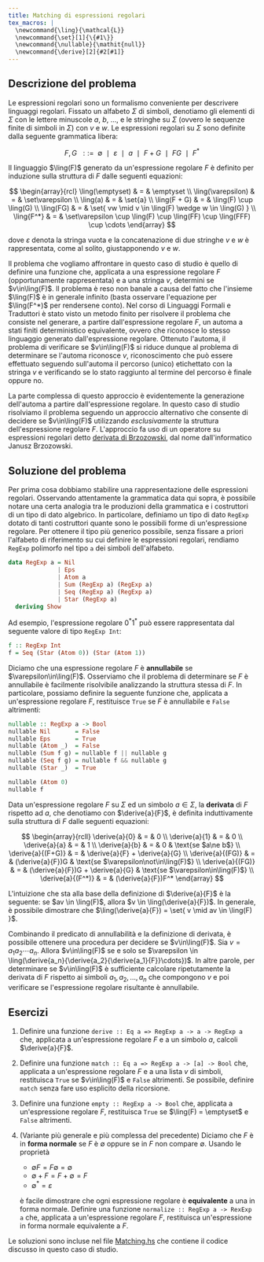 ```yaml
---
title: Matching di espressioni regolari
tex_macros: |
  \newcommand{\ling}{\mathcal{L}}
  \newcommand{\set}[1]{\{#1\}}
  \newcommand{\nullable}{\mathit{null}}
  \newcommand{\derive}[2]{#2[#1]}
---
```


## Descrizione del problema

Le espressioni regolari sono un formalismo conveniente per
descrivere linguaggi regolari. Fissato un alfabeto $\Sigma$ di
simboli, denotiamo gli elementi di $\Sigma$ con le lettere minuscole
$a$, $b$, ..., e le stringhe su $\Sigma$ (ovvero le sequenze finite
di simboli in $\Sigma$) con $v$ e $w$. Le espressioni regolari su
$\Sigma$ sono definite dalla seguente grammatica libera:

$$
  F, G ~~::=~~ \emptyset ~~\mid~~ \varepsilon ~~\mid~~ a ~~\mid~~ F + G ~~\mid~~ FG ~~\mid~~ F^*
$$

Il linguaggio $\ling(F)$ generato da un'espressione regolare $F$ è
definito per induzione sulla struttura di $F$ dalle seguenti
equazioni:

$$
  \begin{array}{rcl}
    \ling(\emptyset) & = & \emptyset
    \\
    \ling(\varepsilon) & = & \set\varepsilon
    \\
    \ling(a) & = & \set{a}
    \\
    \ling(F + G) & = & \ling(F) \cup \ling(G)
    \\
    \ling(FG) & = & \set{ vw \mid v \in \ling(F) \wedge w \in \ling(G) }
    \\
    \ling{F^*} & = & \set\varepsilon \cup \ling(F) \cup \ling(FF) \cup \ling(FFF) \cup \cdots
  \end{array}
$$

dove $\varepsilon$ denota la stringa vuota e la concatenazione di
due stringhe $v$ e $w$ è rappresentata, come al solito,
giustapponendo $v$ e $w$.

Il problema che vogliamo affrontare in questo caso di studio è
quello di definire una funzione che, applicata a una espressione
regolare $F$ (opportunamente rappresentata) e a una stringa $v$,
determini se $v\in\ling(F)$. Il problema è reso non banale a causa
del fatto che l'insieme $\ling(F)$ è in generale infinito (basta
osservare l'equazione per $\ling(F^*)$ per rendersene conto). Nel
corso di Linguaggi Formali e Traduttori è stato visto un metodo
finito per risolvere il problema che consiste nel generare, a
partire dall'espressione regolare $F$, un automa a stati finiti
deterministico equivalente, ovvero che riconosce lo stesso
linguaggio generato dall'espressione regolare. Ottenuto l'automa, il
problema di verificare se $v\in\ling(F)$ si riduce dunque al
problema di determinare se l'automa riconosce $v$, riconoscimento
che può essere effettuato seguendo sull'automa il percorso (unico)
etichettato con la stringa $v$ e verificando se lo stato raggiunto
al termine del percorso è finale oppure no.

La parte complessa di questo approccio è evidentemente la
generazione dell'automa a partire dall'espressione regolare. In
questo caso di studio risolviamo il problema seguendo un approccio
alternativo che consente di decidere se $v\in\ling(F)$ utilizzando
*esclusivamente* la struttura dell'espressione regolare
$F$. L'approccio fa uso di un operatore su espressioni regolari
detto [derivata di
Brzozowski](https://en.wikipedia.org/wiki/Brzozowski_derivative),
dal nome dall'informatico Janusz Brzozowski.

## Soluzione del problema

Per prima cosa dobbiamo stabilire una rappresentazione delle
espressioni regolari. Osservando attentamente la grammatica data qui
sopra, è possibile notare una certa analogia tra le produzioni della
grammatica e i costruttori di un tipo di dato algebrico. In
particolare, definiamo un tipo di dato `RegExp` dotato di tanti
costruttori quante sono le possibili forme di un'espressione
regolare. Per ottenere il tipo più generico possibile, senza fissare
a priori l'alfabeto di riferimento su cui definire le espressioni
regolari, rendiamo `RegExp` polimorfo nel tipo `a` dei simboli
dell'alfabeto.

``` haskell
data RegExp a = Nil
              | Eps
              | Atom a
              | Sum (RegExp a) (RegExp a)
              | Seq (RegExp a) (RegExp a)
              | Star (RegExp a)
  deriving Show
```

Ad esempio, l'espressione regolare $0^\ast1^\ast$ può essere
rappresentata dal seguente valore di tipo `RegExp Int`:

``` haskell
f :: RegExp Int
f = Seq (Star (Atom 0)) (Star (Atom 1))
```

Diciamo che una espressione regolare $F$ è **annullabile** se
$\varepsilon\in\ling(F)$. Osserviamo che il problema di determinare
se $F$ è annullabile è facilmente risolvibile analizzando la
struttura stessa di $F$. In particolare, possiamo definire la
seguente funzione che, applicata a un'espressione regolare $F$,
restituisce `True` se $F$ è annullabile e `False` altrimenti:

``` haskell
nullable :: RegExp a -> Bool
nullable Nil       = False
nullable Eps       = True
nullable (Atom _)  = False
nullable (Sum f g) = nullable f || nullable g
nullable (Seq f g) = nullable f && nullable g
nullable (Star _)  = True
```

``` haskell
nullable (Atom 0)
nullable f
```

Data un'espressione regolare $F$ su $\Sigma$ ed un simbolo
$a\in\Sigma$, la **derivata** di $F$ rispetto ad $a$, che denotiamo con
$\derive{a}{F}$, è definita induttivamente sulla struttura di $F$
dalle seguenti equazioni:

$$
  \begin{array}{rcll}
    \derive{a}{0} & = & 0
    \\
    \derive{a}{1} & = & 0
    \\
    \derive{a}{a} & = & 1
    \\
    \derive{a}{b} & = & 0 & \text{se $a\ne b$}
    \\
    \derive{a}{(F+G)} & = & \derive{a}{F} + \derive{a}{G}
    \\
    \derive{a}{(FG)} & = & (\derive{a}{F})G & \text{se $\varepsilon\not\in\ling(F)$}
    \\
    \derive{a}{(FG)} & = & (\derive{a}{F})G + \derive{a}{G} & \text{se $\varepsilon\in\ling(F)$}
    \\
    \derive{a}{(F^*)} & = & (\derive{a}{F})F^*
  \end{array}
$$

L'intuizione che sta alla base della definizione di $\derive{a}{F}$
è la seguente: se $av \in \ling(F)$, allora $v \in
\ling(\derive{a}{F})$. In generale, è possibile dimostrare che
$\ling(\derive{a}{F}) = \set{ v \mid av \in \ling(F) }$.

Combinando il predicato di annullabilità e la definizione di
derivata, è possibile ottenere una procedura per decidere se
$v\in\ling(F)$. Sia $v = a_1a_2\cdots a_n$. Allora $v\in\ling(F)$ se
e solo se $\varepsilon \in
\ling(\derive{a_n}{\derive{a_2}{\derive{a_1}{F}}\cdots})$.  In altre
parole, per determinare se $v\in\ling(F)$ è sufficiente calcolare
ripetutamente la derivata di $F$ rispetto ai simboli $a_1, a_2,
\dots, a_n$ che compongono $v$ e poi verificare se l'espressione
regolare risultante è annullabile.

## Esercizi

1. Definire una funzione `derive :: Eq a => RegExp a -> a -> RegExp
   a` che, applicata a un'espressione regolare $F$ e a un simbolo
   $a$, calcoli $\derive{a}{F}$.
2. Definire una funzione `match :: Eq a => RegExp a -> [a] -> Bool`
   che, applicata a un'espressione regolare $F$ e a una lista $v$ di
   simboli, restituisca `True` se $v\in\ling(F)$ e `False`
   altrimenti. Se possibile, definire `match` senza fare uso
   esplicito della ricorsione.
3. Definire una funzione `empty :: RegExp a -> Bool` che, applicata
   a un'espressione regolare $F$, restituisca `True` se $\ling(F) =
   \emptyset$ e `False` altrimenti.
4. (Variante più generale e più complessa del precedente) Diciamo
   che $F$ è in **forma normale** se $F$ è $\emptyset$ oppure se in
   $F$ non compare $\emptyset$. Usando le proprietà

   * $\emptyset F = F \emptyset = \emptyset$
   * $\emptyset + F = F + \emptyset = F$
   * $\emptyset^\ast = \varepsilon$

   è facile dimostrare che ogni espressione regolare è
   **equivalente** a una in forma normale. Definire una funzione
   `normalize :: RegExp a -> RexExp a` che, applicata a
   un'espressione regolare $F$, restituisca un'espressione in forma
   normale equivalente a $F$.

Le soluzioni sono incluse nel file
[Matching.hs](assets/haskell/Matching.hs) che contiene il codice
discusso in questo caso di studio.
